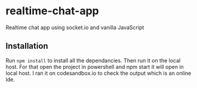 # realtime-chat-app
Realtime chat app using socket.io and vanilla JavaScript



## Installation 
  Run `npm install` to install all the dependancies.
  Then run it on the local host. For that open the project in powershell and npm start it will open in local host. 
  I ran it on codesandbox.io to check the output which is an online Ide.
